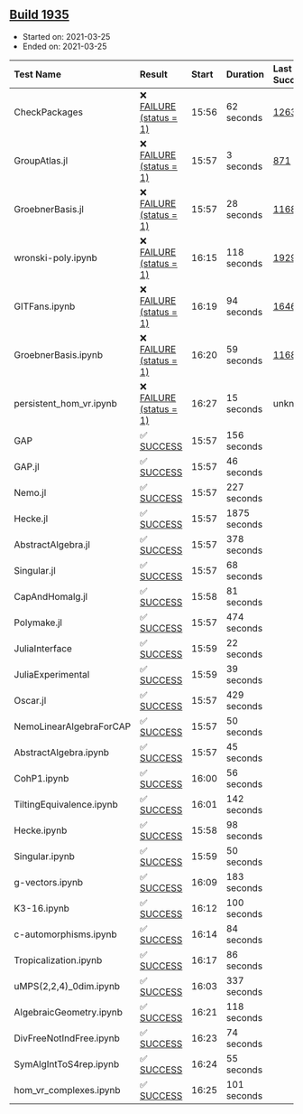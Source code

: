 ## [Build 1935](https://oscarci.mathematik.uni-kl.de/job/oscar-stable/1935/)

* Started on: 2021-03-25
* Ended on: 2021-03-25

| Test Name    | Result | Start | Duration | Last Success | First Failure |
|:-------------|:-------|:------|:---------|:-------------|:--------------|
| CheckPackages | ❌ [FAILURE (status = 1)](https://oscarci.mathematik.uni-kl.de/job/oscar-stable/1935/artifact/logs/build-1935/CheckPackages.log) | 15:56 | 62 seconds | [1263](https://oscarci.mathematik.uni-kl.de/job/oscar-stable/1263/) | [1264](https://oscarci.mathematik.uni-kl.de/job/oscar-stable/1264/) |
| GroupAtlas.jl | ❌ [FAILURE (status = 1)](https://oscarci.mathematik.uni-kl.de/job/oscar-stable/1935/artifact/logs/build-1935/GroupAtlas.jl.log) | 15:57 | 3 seconds | [871](https://oscarci.mathematik.uni-kl.de/job/oscar-stable/871/) | [872](https://oscarci.mathematik.uni-kl.de/job/oscar-stable/872/) |
| GroebnerBasis.jl | ❌ [FAILURE (status = 1)](https://oscarci.mathematik.uni-kl.de/job/oscar-stable/1935/artifact/logs/build-1935/GroebnerBasis.jl.log) | 15:57 | 28 seconds | [1168](https://oscarci.mathematik.uni-kl.de/job/oscar-stable/1168/) | [1169](https://oscarci.mathematik.uni-kl.de/job/oscar-stable/1169/) |
| wronski-poly.ipynb | ❌ [FAILURE (status = 1)](https://oscarci.mathematik.uni-kl.de/job/oscar-stable/1935/artifact/logs/build-1935/wronski-poly.ipynb.log) | 16:15 | 118 seconds | [1929](https://oscarci.mathematik.uni-kl.de/job/oscar-stable/1929/) | [1930](https://oscarci.mathematik.uni-kl.de/job/oscar-stable/1930/) |
| GITFans.ipynb | ❌ [FAILURE (status = 1)](https://oscarci.mathematik.uni-kl.de/job/oscar-stable/1935/artifact/logs/build-1935/GITFans.ipynb.log) | 16:19 | 94 seconds | [1646](https://oscarci.mathematik.uni-kl.de/job/oscar-stable/1646/) | [1647](https://oscarci.mathematik.uni-kl.de/job/oscar-stable/1647/) |
| GroebnerBasis.ipynb | ❌ [FAILURE (status = 1)](https://oscarci.mathematik.uni-kl.de/job/oscar-stable/1935/artifact/logs/build-1935/GroebnerBasis.ipynb.log) | 16:20 | 59 seconds | [1168](https://oscarci.mathematik.uni-kl.de/job/oscar-stable/1168/) | [1169](https://oscarci.mathematik.uni-kl.de/job/oscar-stable/1169/) |
| persistent_hom_vr.ipynb | ❌ [FAILURE (status = 1)](https://oscarci.mathematik.uni-kl.de/job/oscar-stable/1935/artifact/logs/build-1935/persistent_hom_vr.ipynb.log) | 16:27 | 15 seconds | unknown | unknown |
| GAP | ✅ [SUCCESS](https://oscarci.mathematik.uni-kl.de/job/oscar-stable/1935/artifact/logs/build-1935/GAP.log) | 15:57 | 156 seconds |  |  |
| GAP.jl | ✅ [SUCCESS](https://oscarci.mathematik.uni-kl.de/job/oscar-stable/1935/artifact/logs/build-1935/GAP.jl.log) | 15:57 | 46 seconds |  |  |
| Nemo.jl | ✅ [SUCCESS](https://oscarci.mathematik.uni-kl.de/job/oscar-stable/1935/artifact/logs/build-1935/Nemo.jl.log) | 15:57 | 227 seconds |  |  |
| Hecke.jl | ✅ [SUCCESS](https://oscarci.mathematik.uni-kl.de/job/oscar-stable/1935/artifact/logs/build-1935/Hecke.jl.log) | 15:57 | 1875 seconds |  |  |
| AbstractAlgebra.jl | ✅ [SUCCESS](https://oscarci.mathematik.uni-kl.de/job/oscar-stable/1935/artifact/logs/build-1935/AbstractAlgebra.jl.log) | 15:57 | 378 seconds |  |  |
| Singular.jl | ✅ [SUCCESS](https://oscarci.mathematik.uni-kl.de/job/oscar-stable/1935/artifact/logs/build-1935/Singular.jl.log) | 15:57 | 68 seconds |  |  |
| CapAndHomalg.jl | ✅ [SUCCESS](https://oscarci.mathematik.uni-kl.de/job/oscar-stable/1935/artifact/logs/build-1935/CapAndHomalg.jl.log) | 15:58 | 81 seconds |  |  |
| Polymake.jl | ✅ [SUCCESS](https://oscarci.mathematik.uni-kl.de/job/oscar-stable/1935/artifact/logs/build-1935/Polymake.jl.log) | 15:57 | 474 seconds |  |  |
| JuliaInterface | ✅ [SUCCESS](https://oscarci.mathematik.uni-kl.de/job/oscar-stable/1935/artifact/logs/build-1935/JuliaInterface.log) | 15:59 | 22 seconds |  |  |
| JuliaExperimental | ✅ [SUCCESS](https://oscarci.mathematik.uni-kl.de/job/oscar-stable/1935/artifact/logs/build-1935/JuliaExperimental.log) | 15:59 | 39 seconds |  |  |
| Oscar.jl | ✅ [SUCCESS](https://oscarci.mathematik.uni-kl.de/job/oscar-stable/1935/artifact/logs/build-1935/Oscar.jl.log) | 15:57 | 429 seconds |  |  |
| NemoLinearAlgebraForCAP | ✅ [SUCCESS](https://oscarci.mathematik.uni-kl.de/job/oscar-stable/1935/artifact/logs/build-1935/NemoLinearAlgebraForCAP.log) | 15:57 | 50 seconds |  |  |
| AbstractAlgebra.ipynb | ✅ [SUCCESS](https://oscarci.mathematik.uni-kl.de/job/oscar-stable/1935/artifact/logs/build-1935/AbstractAlgebra.ipynb.log) | 15:57 | 45 seconds |  |  |
| CohP1.ipynb | ✅ [SUCCESS](https://oscarci.mathematik.uni-kl.de/job/oscar-stable/1935/artifact/logs/build-1935/CohP1.ipynb.log) | 16:00 | 56 seconds |  |  |
| TiltingEquivalence.ipynb | ✅ [SUCCESS](https://oscarci.mathematik.uni-kl.de/job/oscar-stable/1935/artifact/logs/build-1935/TiltingEquivalence.ipynb.log) | 16:01 | 142 seconds |  |  |
| Hecke.ipynb | ✅ [SUCCESS](https://oscarci.mathematik.uni-kl.de/job/oscar-stable/1935/artifact/logs/build-1935/Hecke.ipynb.log) | 15:58 | 98 seconds |  |  |
| Singular.ipynb | ✅ [SUCCESS](https://oscarci.mathematik.uni-kl.de/job/oscar-stable/1935/artifact/logs/build-1935/Singular.ipynb.log) | 15:59 | 50 seconds |  |  |
| g-vectors.ipynb | ✅ [SUCCESS](https://oscarci.mathematik.uni-kl.de/job/oscar-stable/1935/artifact/logs/build-1935/g-vectors.ipynb.log) | 16:09 | 183 seconds |  |  |
| K3-16.ipynb | ✅ [SUCCESS](https://oscarci.mathematik.uni-kl.de/job/oscar-stable/1935/artifact/logs/build-1935/K3-16.ipynb.log) | 16:12 | 100 seconds |  |  |
| c-automorphisms.ipynb | ✅ [SUCCESS](https://oscarci.mathematik.uni-kl.de/job/oscar-stable/1935/artifact/logs/build-1935/c-automorphisms.ipynb.log) | 16:14 | 84 seconds |  |  |
| Tropicalization.ipynb | ✅ [SUCCESS](https://oscarci.mathematik.uni-kl.de/job/oscar-stable/1935/artifact/logs/build-1935/Tropicalization.ipynb.log) | 16:17 | 86 seconds |  |  |
| uMPS(2,2,4)_0dim.ipynb | ✅ [SUCCESS](https://oscarci.mathematik.uni-kl.de/job/oscar-stable/1935/artifact/logs/build-1935/uMPS-2-2-4-_0dim.ipynb.log) | 16:03 | 337 seconds |  |  |
| AlgebraicGeometry.ipynb | ✅ [SUCCESS](https://oscarci.mathematik.uni-kl.de/job/oscar-stable/1935/artifact/logs/build-1935/AlgebraicGeometry.ipynb.log) | 16:21 | 118 seconds |  |  |
| DivFreeNotIndFree.ipynb | ✅ [SUCCESS](https://oscarci.mathematik.uni-kl.de/job/oscar-stable/1935/artifact/logs/build-1935/DivFreeNotIndFree.ipynb.log) | 16:23 | 74 seconds |  |  |
| SymAlgIntToS4rep.ipynb | ✅ [SUCCESS](https://oscarci.mathematik.uni-kl.de/job/oscar-stable/1935/artifact/logs/build-1935/SymAlgIntToS4rep.ipynb.log) | 16:24 | 55 seconds |  |  |
| hom_vr_complexes.ipynb | ✅ [SUCCESS](https://oscarci.mathematik.uni-kl.de/job/oscar-stable/1935/artifact/logs/build-1935/hom_vr_complexes.ipynb.log) | 16:25 | 101 seconds |  |  |
